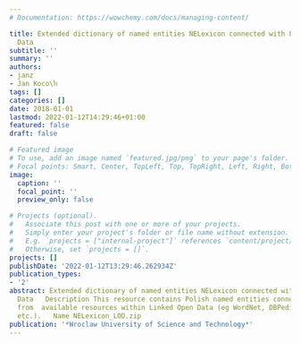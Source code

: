 ```yaml
---
# Documentation: https://wowchemy.com/docs/managing-content/

title: Extended dictionary of named entities NELexicon connected with Linked Open
  Data
subtitle: ''
summary: ''
authors:
- janz
- Jan Koco\ŉ
tags: []
categories: []
date: 2018-01-01
lastmod: 2022-01-12T14:29:46+01:00
featured: false
draft: false

# Featured image
# To use, add an image named `featured.jpg/png` to your page's folder.
# Focal points: Smart, Center, TopLeft, Top, TopRight, Left, Right, BottomLeft, Bottom, BottomRight.
image:
  caption: ''
  focal_point: ''
  preview_only: false

# Projects (optional).
#   Associate this post with one or more of your projects.
#   Simply enter your project's folder or file name without extension.
#   E.g. `projects = ["internal-project"]` references `content/project/deep-learning/index.md`.
#   Otherwise, set `projects = []`.
projects: []
publishDate: '2022-01-12T13:29:46.262934Z'
publication_types:
- '2'
abstract: Extended dictionary of named entities NELexicon connected with Linked Open
  Data   Description This resource contains Polish named entities connected with terminology
  from  available resources within Linked Open Data (eg WordNet, DBPedia, Wikipedia,
  etc.).   Name NELexicon_LOD.zip
publication: '*Wroclaw University of Science and Technology*'
---
```

